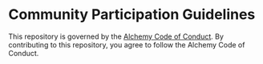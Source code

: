 <!-- This file is intended to be copied into each repository created under the alchemyrpg org on GitHub. -->
# Community Participation Guidelines

This repository is governed by the [Alchemy Code of Conduct](https://github.com/alchemyrpg/code-of-conduct/blob/main/CODE_OF_CONDUCT.md). By contributing to this repository, you agree to follow the Alchemy Code of Conduct.
